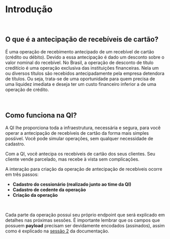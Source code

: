 # Introdução

<br>

## O que é a antecipação de recebíveis de cartão?

É uma operação de recebimento antecipado de um recebível de cartão (crédito ou débito). Devido a essa antecipação é dado um desconto sobre o valor nominal do recebível. No Brasil, a operação de desconto de título creditício é uma operação exclusiva das instituições financeiras. Nela um ou diversos títulos são recebidos antecipadamente pela empresa detendora de títulos. Ou seja, trata-se
de uma oportunidade para quem precisa de uma liquidez imediata e deseja ter um custo financeiro inferior a de uma operação de crédito.


<br>

## Como funciona na QI?

A QI lhe proporciona toda a infraestrutura, necessária e segura, para você operar a antecipação de recebíveis de cartão da forma mais simples posśivel. Você pode simular operações, sem qualquer necessidade de cadastro. 

Com a QI, você antecipa os recebíveis de cartão dos seus clientes. Seu cliente vende parcelado, mas recebe à vista sem complicações.

A interação para criação da operação de antecipação de recebíveis ocorre em três passos:

- **Cadastro do cessionário (realizado junto ao time da QI)**
- **Cadastro de cedente da operação**
- **Criação da operação**

<br>


Cada parte da operação possui seu próprio endpoint que será explicado em detalhes nas próximas sessões. É importante lembrar que os campos que possuem **payload** precisam ser devidamente encodados (assinados), assim como é explicado na [sessão 2](?file=0221) da documentação.

